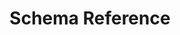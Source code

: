 ---
title: Schema Reference
description: OSCAL Schema Reference
permalink: /docs/schemas/oscal-profile/
layout: schemas
sidenav: schemas
subnav: true
schema: oscal-profile
---